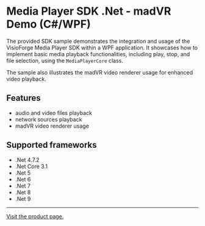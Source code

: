 ﻿# Media Player SDK .Net - madVR Demo (C#/WPF)

The provided SDK sample demonstrates the integration and usage of the VisioForge Media Player SDK within a WPF application. It showcases how to implement basic media playback functionalities, including play, stop, and file selection, using the `MediaPlayerCore` class.

The sample also illustrates the madVR video renderer usage for enhanced video playback.

## Features

* audio and video files playback
* network sources playback
* madVR video renderer usage

## Supported frameworks

* .Net 4.7.2
* .Net Core 3.1
* .Net 5
* .Net 6
* .Net 7
* .Net 8
* .Net 9

---

[Visit the product page.](https://www.visioforge.com/media-player-sdk-net)
